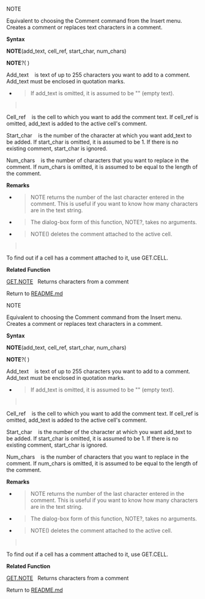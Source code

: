 NOTE

Equivalent to choosing the Comment command from the Insert menu. Creates
a comment or replaces text characters in a comment.

**Syntax**

**NOTE**(add\_text, cell\_ref, start\_char, num\_chars)

**NOTE**?( )

Add\_text    is text of up to 255 characters you want to add to a
comment. Add\_text must be enclosed in quotation marks.

  - > If add\_text is omitted, it is assumed to be "" (empty text).

>  

Cell\_ref    is the cell to which you want to add the comment text. If
cell\_ref is omitted, add\_text is added to the active cell's comment.

Start\_char    is the number of the character at which you want
add\_text to be added. If start\_char is omitted, it is assumed to be 1.
If there is no existing comment, start\_char is ignored.

Num\_chars    is the number of characters that you want to replace in
the comment. If num\_chars is omitted, it is assumed to be equal to the
length of the comment.

**Remarks**

  - > NOTE returns the number of the last character entered in the
    > comment. This is useful if you want to know how many characters
    > are in the text string.

  - > The dialog-box form of this function, NOTE?, takes no arguments.

  - > NOTE() deletes the comment attached to the active cell.

>  

To find out if a cell has a comment attached to it, use GET.CELL.

**Related Function**

[GET.NOTE](GET.NOTE.md)   Returns characters from a comment



Return to [README.md](README.md)

NOTE

Equivalent to choosing the Comment command from the Insert menu. Creates
a comment or replaces text characters in a comment.

**Syntax**

**NOTE**(add\_text, cell\_ref, start\_char, num\_chars)

**NOTE**?( )

Add\_text    is text of up to 255 characters you want to add to a
comment. Add\_text must be enclosed in quotation marks.

  - > If add\_text is omitted, it is assumed to be "" (empty text).

>  

Cell\_ref    is the cell to which you want to add the comment text. If
cell\_ref is omitted, add\_text is added to the active cell's comment.

Start\_char    is the number of the character at which you want
add\_text to be added. If start\_char is omitted, it is assumed to be 1.
If there is no existing comment, start\_char is ignored.

Num\_chars    is the number of characters that you want to replace in
the comment. If num\_chars is omitted, it is assumed to be equal to the
length of the comment.

**Remarks**

  - > NOTE returns the number of the last character entered in the
    > comment. This is useful if you want to know how many characters
    > are in the text string.

  - > The dialog-box form of this function, NOTE?, takes no arguments.

  - > NOTE() deletes the comment attached to the active cell.

>  

To find out if a cell has a comment attached to it, use GET.CELL.

**Related Function**

[GET.NOTE](GET.NOTE.md)   Returns characters from a comment



Return to [README.md](README.md)

